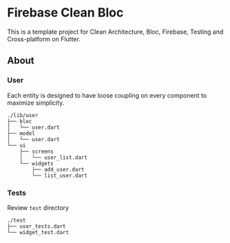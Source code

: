 # Firebase Clean Bloc

This is a template project for Clean Architecture, Bloc, Firebase, Testing and Cross-platform on Flutter.

## About

### User
Each entity is designed to have loose coupling on every component to maximize simplicity.
```
./lib/user                                      
├── bloc                                        
│   └── user.dart
├── model
│   └── user.dart
└── ui
    ├── screens
    │   └── user_list.dart
    └── widgets
        ├── add_user.dart
        └── list_user.dart   
```
### Tests

Review `test` directory

```
./test
├── user_tests.dart
└── widget_test.dart
```
